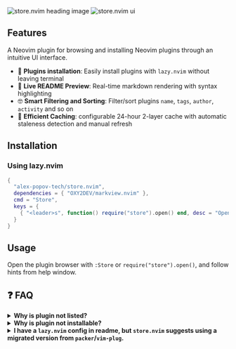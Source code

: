 <img alt="store.nvim heading image" src="https://github.com/user-attachments/assets/f42b94e4-e3b0-44dc-a8b3-ca59f0817d17" />
<img alt="store.nvim ui" src="https://github.com/user-attachments/assets/07c8b311-3948-4f6c-8364-fa9e6c50440c" />

## Features

A Neovim plugin for browsing and installing Neovim plugins through an intuitive UI interface.

- 🤯 **Plugins installation**: Easily install plugins with `lazy.nvim` without leaving terminal
- 💅 **Live README Preview**: Real-time markdown rendering with syntax highlighting
- 🤓 **Smart Filtering and Sorting**: Filter/sort plugins `name`, `tags`, `author`, `activity` and so on
- 🧳 **Efficient Caching**: configurable 24-hour 2-layer cache with automatic staleness detection and manual refresh

## Installation

### Using lazy.nvim

```lua
{
  "alex-popov-tech/store.nvim",
  dependencies = { "OXY2DEV/markview.nvim" },
  cmd = "Store",
  keys = {
    { "<leader>s", function() require("store").open() end, desc = "Open store.nvim modal" }
  }
}
```

## Usage

Open the plugin browser with `:Store` or `require("store").open()`, and follow hints from help window.

## ❓ FAQ

<details>
  <summary><strong>Why is plugin not listed?</strong></summary>

  That usually happens in two cases:
  - Repository doesn't have the `neovim-plugin` or `neovim-plugins` tag
  - Those tags were added less than 24h ago, and the crawler hasn't refreshed the database yet

  If neither applies — please [create an issue](https://github.com/alex-popov-tech/store.nvim.crawler/issues).
</details>

<details>
  <summary><strong>Why is plugin not installable?</strong></summary>

  A plugin is considered installable if it has at least one *valid* configuration block in its readme. If it isn’t marked as installable, try the following:
  - Wait up to 24h after last readme change — the crawler needs time to re-fetch and re-process it.
  - Make sure code blocks contain valid Lua code. You can check this using `lua-ls` — just create a `tmp.lua` file and paste the code block into it.
  - Adding clear context before code blocks helps too. For example, prefix it with something like: `lazy.nvim configuration example`.
  - You can also check the latest debug artifacts from the README processor [here](https://github.com/alex-popov-tech/store.nvim.crawler/actions/workflows/crawler.yml).

  If none of that helps, and your plugin should be installable — please [create an issue](https://github.com/alex-popov-tech/store.nvim.crawler/issues/new).
</details>

<details>
  <summary><strong>I have a <code>lazy.nvim</code> config in readme, but <code>store.nvim</code> suggests using a migrated version from <code>packer</code>/<code>vim-plug</code>.</strong></summary>

  By default, native `lazy.nvim` configs are preferred. If you have one but it's not being used:
  - Wait up to 24h after your last README.md change — the crawler may not have picked it up yet.
  - Ensure your `lazy.nvim` config block is valid Lua. `lua-ls` can help with that (try pasting it into a temporary `tmp.lua` file).

  Still not working? Please [create an issue](https://github.com/alex-popov-tech/store.nvim.crawler/issues/new).
</details>
